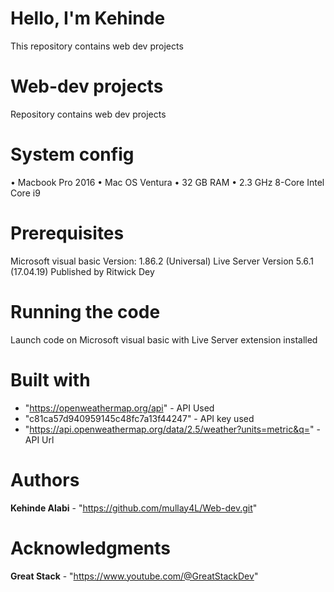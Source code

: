 # Hello, I'm Kehinde

This repository contains web dev projects

# Web-dev projects

Repository contains web dev projects

# System config

•	Macbook Pro 2016
•	Mac OS Ventura
•	32 GB RAM
•	2.3 GHz 8-Core Intel Core i9

# Prerequisites

Microsoft visual basic Version: 1.86.2 (Universal)
Live Server Version 5.6.1 (17.04.19)
Published by Ritwick Dey

# Running the code

Launch code on Microsoft visual basic with Live Server extension installed

# Built with

* "https://openweathermap.org/api" - API Used
* "c81ca57d940959145c48fc7a13f44247" - API key used
* "https://api.openweathermap.org/data/2.5/weather?units=metric&q=" - API Url

# Authors

**Kehinde Alabi** -  "https://github.com/mullay4L/Web-dev.git"

# Acknowledgments

**Great Stack** -  "https://www.youtube.com/@GreatStackDev"

